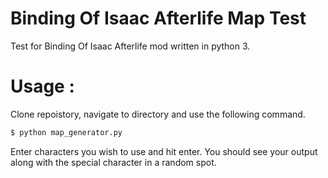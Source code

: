 # Binding Of Isaac Afterlife Map Test

Test for Binding Of Isaac Afterlife mod written in python 3.

# Usage : 
Clone repoistory, navigate to directory and use the following command.
```sh
$ python map_generator.py
```
Enter characters you wish to use and hit enter. 
You should see your output along with the special character in a random spot.
